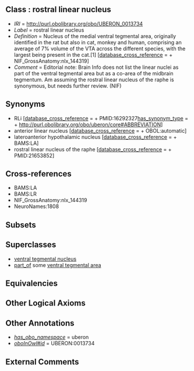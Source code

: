 
## Class : rostral linear nucleus

 * *IRI* = http://purl.obolibrary.org/obo/UBERON_0013734
 * *Label* = rostral linear nucleus
 * *Definition* = Nucleus of the medial ventral tegmental area, originally identified in the rat but also in cat, monkey and human, comprising an average of 7% volume of the VTA across the different species, with the largest being present in the cat.[1] [[database_cross_reference](../../ef/oboInOwl#hasDbXref.md) =  + NIF_GrossAnatomy:nlx_144319]
 * *Comment* = Editorial note: Brain Info does not list the linear nuclei as part of the ventral tegmental area but as a co-area of the midbrain tegmentum. Am assuming the rostral linear nucleus of the raphe is synonymous, but needs further review. (NIF)

## Synonyms

 * RLi [[database_cross_reference](../../ef/oboInOwl#hasDbXref.md) =  + PMID:16292327[has_synonym_type](../../pe/oboInOwl#hasSynonymType.md) =  + http://purl.obolibrary.org/obo/uberon/core#ABBREVIATION]
 * anterior linear nucleus [[database_cross_reference](../../ef/oboInOwl#hasDbXref.md) =  + OBOL:automatic]
 * lateroanterior hypothalamic nucleus [[database_cross_reference](../../ef/oboInOwl#hasDbXref.md) =  + BAMS:LA]
 * rostral linear nucleus of the raphe [[database_cross_reference](../../ef/oboInOwl#hasDbXref.md) =  + PMID:21653852]

## Cross-references

 * BAMS:LA
 * BAMS:LR
 * NIF_GrossAnatomy:nlx_144319
 * NeuroNames:1808

## Subsets


## Superclasses

 * [ventral tegmental nucleus](../../UBERON/38/UBERON_0002438.md)
 * [part_of](../../BFO/50/BFO_0000050.md) some [ventral tegmental area](../../UBERON/91/UBERON_0002691.md)

## Equivalencies


## Other Logical Axioms


## Other Annotations

 * *[has_obo_namespace](../../ce/oboInOwl#hasOBONamespace.md)* = uberon
 * *[oboInOwl#id](../../id/oboInOwl#id.md)* = UBERON:0013734

## External Comments

